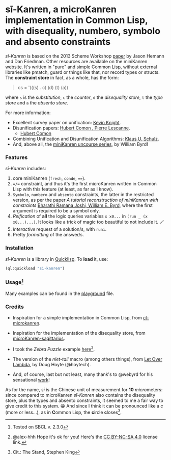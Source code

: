# sī-Kanren, a  microKanren implementation in Common Lisp, with disequality, numbero, symbolo and absento constraints

*sī-Kanren*     is      based      on      the      2013     Scheme     Workshop
[paper](http://webyrd.net/scheme-2013/papers/HemannMuKanren2013.pdf)   by  Jason
Hemann  and  Dan Friedman.  Other  resources  are  available  on  the miniKanren
[website]( http://minikanren.org).  It's  written  in  "pure"  and simple Common
Lisp,  without external libraries like  pmatch,  guard or things like that,  nor
record types or structs. The **constraint  store** in fact,  as a whole,  has the form:

> cs =  '(((s) . c) (d) (t) (a))

where  `s`  is the  *substitution*,  `c`  the  *counter*,  `d`  the *disequality
store*, `t` the *type store* and `a` the *absento store*.

For more information:
- Excellent survey paper on unification: [Kevin Knight](https://kevincrawfordknight.github.io/papers/unification-knight.pdf).
- Disunification papers: [Hubert Comon , Pierre Lescanne](http://citeseerx.ist.psu.edu/viewdoc/summary?doi=10.1.1.139.4769).
  - [Hubert Comon](https://www.semanticscholar.org/paper/Disunification%3A-A-Survey.-Comon/0d3a871604806c366ce1aa09120eba2964d5f111)
- Combining Unification and Disunification Algorithms: [Klaus U. Schulz](https://www.cis.uni-muenchen.de/otherpublications/cis_berichte/cis-96-099.html).
- And, above all, the [miniKanren uncourse series](https://www.youtube.com/playlist?list=PLO4TbomOdn2cks2n5PvifialL8kQwt0aW), by William Byrd!



### Features
*sī-Kanren* includes:
1. core miniKanren (`fresh`,  `conde`,  `==`).
2. `=/=` constraint,  and thus it's  the first microKanren  written in Common  Lisp with this  feature (at
least, as far as I know).
3.  `Symbolo`, `numbero` and `absento` constraints, the latter in the restricted
version,  as  per  the  paper  *A  tutorial  reconstruction  of  miniKanren with
constraints*        [Bharathi       Ramana        Joshi,        William       E.
Byrd](https://drive.google.com/file/d/1svTPpIowx4InQIaUU3DyVEMpcoSZP6Bm/view?usp=sharing),
where the first argument is required to be a symbol only.
4.  *Reification* of **all** the logic queries variables `x x0...` in `(run _ (x x0...)...)`.  It looks
like a trick of magic too beautiful to not include it. :magic_wand:
5. *Interactive* request of a solution/s, with `runi`.
6. Pretty *formatting* of the answer/s.


### Installation
*sī-Kanren* is a library in [Quicklisp](https://www.quicklisp.org/beta/). To **load** it, use:

```commonlisp
(ql:quickload "si-kanren")
```

### Usage[^0]
Many examples can be found in the [playground](src/playground.lisp) file.


### Credits
- Inspiration for a simple implementation in Common Lisp, from [cl-microkanren](https://github.com/blasut/cl-microkanren).

- Inspiration for the implementation of the disequality store, from [microKanren-sagittarius](https://github.com/orchid-hybrid/microKanren-sagittarius).

- I took the *Zebra Puzzle* example [here](https://alex-hhh.github.io/2021/08/fish-puzzle.html)[^1].

- The version of the *nlet-tail* macro (among others things), from [Let Over Lambda](https://letoverlambda.com/), by Doug Hoyte (@hoytech).

- And, of course, last but not least, many thank's to @webyrd for his sensational [work](https://github.com/webyrd)!

As for the name, *sī*    is the Chinese unit of measurement for **10** *micro*meters:
since compared to microKanren *sī-Kanren* also contains the disequality store, plus the types and absento constraints, it seemed
to me a fair way to give credit to this system. :grin: And since I think it can
be pronounced like a *c* (more or less...), as in **C**ommon Lisp, the **c**ircle **c**loses[^2].

[^0]: Tested on SBCL v. 2.3.0
[^1]: @alex-hhh Hope it's ok for you! Here's the [CC BY-NC-SA 4.0](https://creativecommons.org/licenses/by-nc-sa/4.0/) license link.
[^2]: Cit.: The Stand, Stephen King
